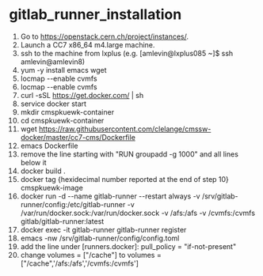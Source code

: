 # gitlab_runner_installation

1) Go to https://openstack.cern.ch/project/instances/.
2) Launch a CC7 x86_64 m4.large machine.
3) ssh to the machine from lxplus (e.g. [amlevin@lxplus085 ~]$ ssh amlevin@amlevin8)
4) yum -y install emacs wget
5) locmap --enable cvmfs
6) locmap --enable cvmfs
7) curl -sSL https://get.docker.com/ | sh
8) service docker start
9) mkdir cmspkuewk-container
10) cd cmspkuewk-container
11) wget https://raw.githubusercontent.com/clelange/cmssw-docker/master/cc7-cms/Dockerfile
12) emacs Dockerfile
13) remove the line starting with "RUN     groupadd -g 1000" and all lines below it
14) docker build .
15) docker tag {hexidecimal number reported at the end of step 10} cmspkuewk-image
16) docker run -d --name gitlab-runner --restart always -v /srv/gitlab-runner/config:/etc/gitlab-runner -v /var/run/docker.sock:/var/run/docker.sock -v /afs:/afs -v /cvmfs:/cvmfs gitlab/gitlab-runner:latest
17) docker exec -it gitlab-runner gitlab-runner register
18) emacs -nw /srv/gitlab-runner/config/config.toml 
19) add the line under [runners.docker]: pull_policy = "if-not-present"
20) change volumes = ["/cache"] to volumes = ["/cache",'/afs:/afs','/cvmfs:/cvmfs']
